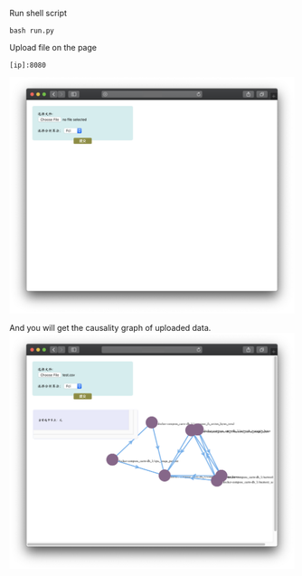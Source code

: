 Run shell script

```shell
bash run.py
```

Upload file on the page

```shell
[ip]:8080
```

![upload](image/upload.png)

And you will get the causality graph of uploaded data.![result](image/result.png)